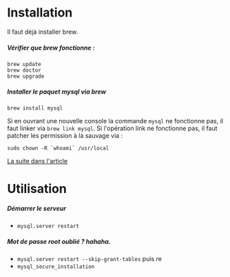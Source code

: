 # Installation

Il faut déjà installer brew.

##### Vérifier que brew fonctionne :

```
brew update
brew doctor
brew upgrade
```

##### Installer le paquet mysql via brew

```
brew install mysql
```

Si en ouvrant une nouvelle console la commande `mysql` ne fonctionne pas, il faut linker via `brew link mysql`.
Si l'opération link ne fonctionne pas, il faut patcher les permission à la sauvage via :

```
sudo chown -R `whoami` /usr/local
```

[La suite dans l'article](https://blog.joefallon.net/2013/10/install-mysql-on-mac-osx-using-homebrew/)


# Utilisation

##### Démarrer le serveur
- `mysql.server restart`

##### Mot de passe root oublié ? hahaha.
- `mysql.server restart --skip-grant-tables`
puis re
- `mysql_secure_installation`
